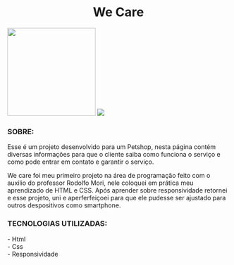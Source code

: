 <h1 align="center" >We Care </h1>

<img src="./Captura de tela 2024-01-07 151439.png" width="200">
<img src="./Captura de tela 2024-01-07 151531.png">
<h3> SOBRE: </h3>
Esse é um projeto desenvolvido para um Petshop, nesta página contém diversas informações para que o cliente saiba como funciona o serviço e como pode entrar em contato e garantir o serviço.

We care foi meu primeiro projeto na área de programação feito com o auxilio do professor Rodolfo Mori, nele coloquei em prática meu aprendizado de HTML e CSS. Após aprender sobre responsividade retornei e esse projeto, uni e aperferfeiçoei para que ele pudesse ser ajustado para outros despositivos como smartphone.

<h3> TECNOLOGIAS UTILIZADAS:</h3>
- Html
<br>
- Css
<br>
 - Responsividade